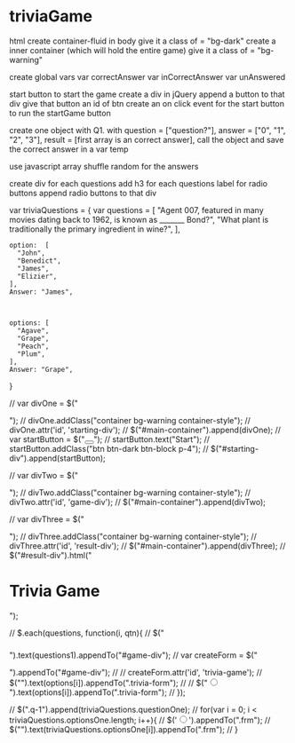  # triviaGame

html
create container-fluid in body
give it a class of = "bg-dark"
create a inner container (which will hold the entire game)
give it a class of = "bg-warning"

create global vars
var correctAnswer
var inCorrectAnswer
var unAnswered

start button to start the game
create a div in jQuery
append a button to that div
give that button an id of btn
create an on click event for the start button to run the startGame button


<!-- QUESTIONS FOR TA -->
<!-- 1. What code do I put inside the document.ready function -->


create one object with Q1. with question = ["question?"], answer = ["0", "1", "2", "3"], result = [first array is an correct answer], call the object and save the correct answer in a var temp

use javascript array shuffle random for the answers


create div for each questions
add h3 for each questions
label for radio buttons
append radio buttons to that div



var triviaQuestions = {
  var questions = [
    "Agent 007, featured in many movies dating back to 1962, is known as _______ Bond?",
    "What plant is traditionally the primary ingredient in wine?",
],



    option:  [
      "John",
      "Benedict",
      "James",
      "Elizier",
    ],
    Answer: "James",



    options: [
      "Agave",
      "Grape",
      "Peach",
      "Plum",
    ],
    Answer: "Grape",

}


// var divOne = $("<div></div>");
// divOne.addClass("container bg-warning container-style");
// divOne.attr('id', 'starting-div');
// $("#main-container").append(divOne);
// var startButton = $("<button></button>");
// startButton.text("Start");
// startButton.addClass("btn btn-dark btn-block p-4");
// $("#starting-div").append(startButton);


// var divTwo = $("<div></div>");
// divTwo.addClass("container bg-warning container-style");
// divTwo.attr('id', 'game-div');
// $("#main-container").append(divTwo);


// var divThree = $("<div></div>");
// divThree.addClass("container bg-warning container-style");
// divThree.attr('id', 'result-div');
// $("#main-container").append(divThree);
// $("#result-div").html("<h1>Trivia Game</h1>");



// $.each(questions, function(i, qtn){
//   $("<h3></h3>").text(questions1).appendTo("#game-div");
//   var createForm = $("<form class='trivia-form'></form>").appendTo("#game-div");
//   // createForm.attr('id', 'trivia-game');
//   $("<label></label>").text(options[i]).appendTo(".trivia-form");
//   // $("<input type='radio'>").text(options[i]).appendTo(".trivia-form");
// });



// $(".q-1").append(triviaQuestions.questionOne);
//   for(var i = 0; i < triviaQuestions.optionsOne.length; i++){
//     $('<input type="radio" name="radioButton" class="radio-1">').appendTo(".frm");
//     $("<label></label>").text(triviaQuestions.optionsOne[i]).appendTo(".frm");
//   }
